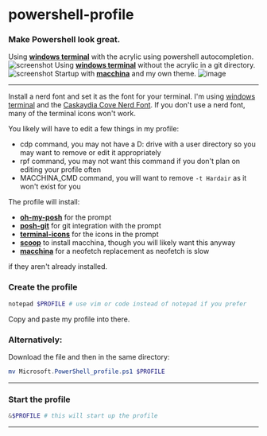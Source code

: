 # powershell-profile
### Make Powershell look great.

Using [**windows terminal**](https://github.com/Microsoft/Terminal) with the acrylic using powershell autocompletion.
![screenshot](https://media.discordapp.net/attachments/753198748871557151/959191980431278130/unknown.png)
Using [**windows terminal**](https://github.com/Microsoft/Terminal) without the acrylic in a git directory.
![screenshot](https://user-images.githubusercontent.com/68469008/161149716-22e32ac2-2b15-4302-ad8a-cc114f314a6a.png)
Startup with [**macchina**](https://github.com/Macchina-CLI/macchina) and my own theme.
![image](https://user-images.githubusercontent.com/68469008/161399995-76431e83-fc19-405f-adcf-823ef57a95e5.png)

---
Install a nerd font and set it as the font for your terminal. I'm using [windows terminal](https://github.com/Microsoft/Terminal) and the [Caskaydia Cove Nerd Font](https://github.com/ryanoasis/nerd-fonts/tree/master/patched-fonts/CascadiaCode).
If you don't use a nerd font, many of the terminal icons won't work.

You likely will have to edit a few things in my profile:
- cdp command, you may not have a D: drive with a user directory so you may want to remove or edit it appropriately
- rpf command, you may not want this command if you don't plan on editing your profile often
- MACCHINA_CMD command, you will want to remove `-t Hardair` as it won't exist for you
 
The profile will install: 
- [**oh-my-posh**](https://ohmyposh.dev/) for the prompt
- [**posh-git**](https://github.com/dahlbyk/posh-git) for git integration with the prompt
- [**terminal-icons**](https://github.com/devblackops/Terminal-Icons) for the icons in the prompt
- [**scoop**](https://scoop.sh/) to install macchina, though you will likely want this anyway
- [**macchina**](https://github.com/Macchina-CLI/macchina) for a neofetch replacement as neofetch is slow

if they aren't already installed.

### Create the profile
```powershell
notepad $PROFILE # use vim or code instead of notepad if you prefer
```
Copy and paste my profile into there.

### Alternatively:
Download the file and then in the same directory:
```powershell
mv Microsoft.PowerShell_profile.ps1 $PROFILE
```

---
### Start the profile
```powershell
&$PROFILE # this will start up the profile 
```
---
